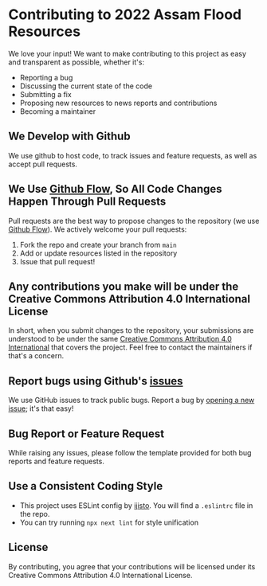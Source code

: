 # Contributing to 2022 Assam Flood Resources
We love your input! We want to make contributing to this project as easy and transparent as possible, whether it's:

- Reporting a bug
- Discussing the current state of the code
- Submitting a fix
- Proposing new resources to news reports and contributions
- Becoming a maintainer

## We Develop with Github
We use github to host code, to track issues and feature requests, as well as accept pull requests.

## We Use [Github Flow](https://guides.github.com/introduction/flow/index.html), So All Code Changes Happen Through Pull Requests
Pull requests are the best way to propose changes to the repository (we use [Github Flow](https://guides.github.com/introduction/flow/index.html)). We actively welcome your pull requests:

1. Fork the repo and create your branch from `main`
2. Add or update resources listed in the repository
4. Issue that pull request!

## Any contributions you make will be under the Creative Commons Attribution 4.0 International License
In short, when you submit changes to the repository, your submissions are understood to be under the same [Creative Commons Attribution 4.0 International](https://creativecommons.org/licenses/by/4.0/) that covers the project. Feel free to contact the maintainers if that's a concern.

## Report bugs using Github's [issues](https://github.com/CivicDataLab/2022-Assam-Flood-Response/issues)
We use GitHub issues to track public bugs. Report a bug by [opening a new issue](https://github.com/CivicDataLab/2022-Assam-Flood-Response/issues); it's that easy!

## Bug Report or Feature Request
While raising any issues, please follow the template provided for both bug reports and feature requests.

## Use a Consistent Coding Style

* This project uses ESLint config by [ijisto](https://github.com/ijsto/eslint-config). You will find a `.eslintrc` file in the repo.
* You can try running `npx next lint` for style unification

## License
By contributing, you agree that your contributions will be licensed under its Creative Commons Attribution 4.0 International License.
